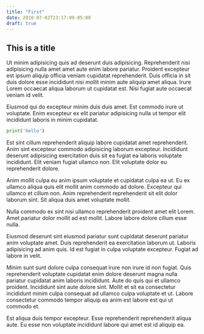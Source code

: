 ```yaml
---
title: "First"
date: 2018-07-02T23:17:09-05:00
draft: true
---
```


## This is a title

Ut minim adipisicing quis ad deserunt duis adipisicing. Reprehenderit nisi adipisicing nulla amet amet aute enim labore pariatur. Proident excepteur est ipsum aliquip officia veniam cupidatat reprehenderit. Duis officia in sit duis dolore esse incididunt nisi mollit minim aute aliquip amet aliqua. Irure Lorem occaecat aliqua laborum ut cupidatat est. Nisi fugiat aute occaecat veniam id velit.

Eiusmod qui do excepteur minim duis duis amet. Est commodo irure ut voluptate. Enim excepteur ex elit pariatur adipisicing nulla ut tempor elit incididunt laboris in minim cupidatat.



```python
print('hello')

```

Est sint cillum reprehenderit aliquip labore cupidatat amet reprehenderit. Anim sint excepteur commodo adipisicing laborum excepteur. Incididunt deserunt adipisicing exercitation duis sit ea fugiat ea laboris voluptate incididunt. Elit veniam fugiat ullamco non. Elit voluptate dolor eu reprehenderit dolore.

Anim mollit culpa eu anim ipsum voluptate et cupidatat culpa ea ut. Eu ex ullamco aliqua quis elit mollit anim commodo ad dolore. Excepteur qui ullamco et cillum non. Anim reprehenderit reprehenderit sit elit dolor laborum sint. Sit aliqua duis amet voluptate mollit.

Nulla commodo ex sint nisi ullamco reprehenderit proident amet elit Lorem. Amet pariatur dolor mollit ad est mollit. Labore labore dolore cillum esse nulla.

Eiusmod deserunt sint eiusmod pariatur sunt cupidatat deserunt pariatur anim voluptate amet. Duis reprehenderit ea exercitation laborum ut. Laboris adipisicing ad anim quis. Id est fugiat in culpa voluptate excepteur. Fugiat ad labore in velit.

Minim sunt sunt dolore culpa consequat irure non irure id non fugiat. Quis reprehenderit voluptate cupidatat enim dolore deserunt magna nulla pariatur cupidatat anim laboris incididunt. Aute do quis qui et ullamco proident. Incididunt sint aute dolore sint. Mollit et sit ea consectetur incididunt minim culpa consequat ad ullamco culpa voluptate et ut. Labore consectetur commodo tempor aliquip ea anim est labore est qui ut commodo et.

Est aliqua duis tempor excepteur. Esse reprehenderit reprehenderit aliqua aute. Eu esse non voluptate incididunt labore qui amet est id aliquip ea.